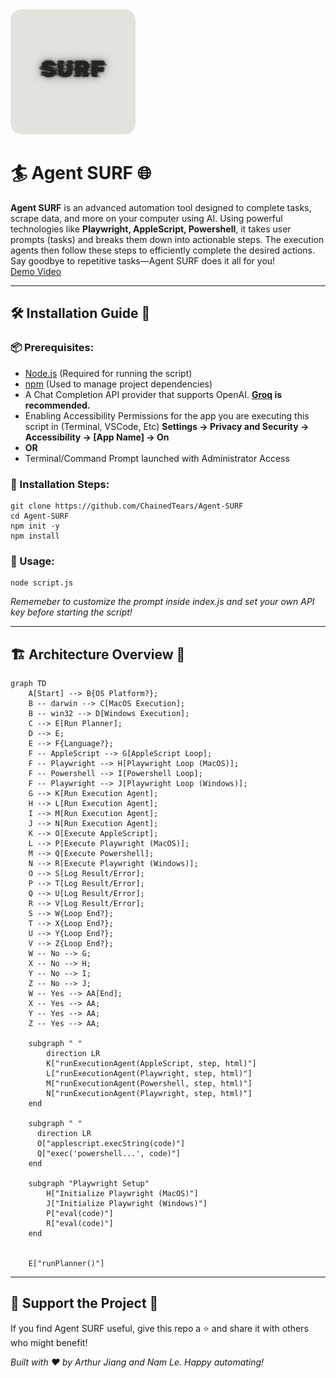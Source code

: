 <img width="200" src="logo.png">

# 🏄 Agent SURF 🌐

**Agent SURF** is an advanced automation tool designed to complete tasks, scrape data, and more on your computer using AI. Using powerful technologies like **Playwright, AppleScript, Powershell**, it takes user prompts (tasks) and breaks them down into actionable steps. The execution agents then follow these steps to efficiently complete the desired actions. Say goodbye to repetitive tasks—Agent SURF does it all for you!  
[Demo Video](https://www.youtube.com/watch?v=dx3_Sfv_DnY)

* * *

## 🛠️ Installation Guide 📖

### 📦 Prerequisites:

- [Node.js](https://nodejs.org/en) (Required for running the script)
- [npm](https://www.npmjs.com/) (Used to manage project dependencies)
- A Chat Completion API provider that supports OpenAI. **[Groq](https://console.groq.com/keys) is recommended.**
- Enabling Accessibility Permissions for the app you are executing this script in (Terminal, VSCode, Etc) **Settings -&gt; Privacy and Security -&gt; Accessibility -&gt; \[App Name] -&gt; On**
- **OR**
- Terminal/Command Prompt launched with Administrator Access

### 🔧 Installation Steps:

```
git clone https://github.com/ChainedTears/Agent-SURF
cd Agent-SURF
npm init -y
npm install
```

### 🏁 Usage:

```
node script.js
```

*Rememeber to customize the prompt inside index.js and set your own API key before starting the script!*

* * *

## 🏗️ Architecture Overview 🧱

```mermaid
graph TD
    A[Start] --> B{OS Platform?};
    B -- darwin --> C[MacOS Execution];
    B -- win32 --> D[Windows Execution];
    C --> E[Run Planner];
    D --> E;
    E --> F{Language?};
    F -- AppleScript --> G[AppleScript Loop];
    F -- Playwright --> H[Playwright Loop (MacOS)];
    F -- Powershell --> I[Powershell Loop];
    F -- Playwright --> J[Playwright Loop (Windows)];
    G --> K[Run Execution Agent];
    H --> L[Run Execution Agent];
    I --> M[Run Execution Agent];
    J --> N[Run Execution Agent];
    K --> O[Execute AppleScript];
    L --> P[Execute Playwright (MacOS)];
    M --> Q[Execute Powershell];
    N --> R[Execute Playwright (Windows)];
    O --> S[Log Result/Error];
    P --> T[Log Result/Error];
    Q --> U[Log Result/Error];
    R --> V[Log Result/Error];
    S --> W{Loop End?};
    T --> X{Loop End?};
    U --> Y{Loop End?};
    V --> Z{Loop End?};
    W -- No --> G;
    X -- No --> H;
    Y -- No --> I;
    Z -- No --> J;
    W -- Yes --> AA[End];
    X -- Yes --> AA;
    Y -- Yes --> AA;
    Z -- Yes --> AA;

    subgraph " "
        direction LR
        K["runExecutionAgent(AppleScript, step, html)"]
        L["runExecutionAgent(Playwright, step, html)"]
        M["runExecutionAgent(Powershell, step, html)"]
        N["runExecutionAgent(Playwright, step, html)"]
    end
    
    subgraph " "
      direction LR
      O["applescript.execString(code)"]
      Q["exec('powershell...', code)"]
    end

    subgraph "Playwright Setup"
        H["Initialize Playwright (MacOS)"]
        J["Initialize Playwright (Windows)"]
        P["eval(code)"]
        R["eval(code)"]
    end


    E["runPlanner()"]
```

* * *

## 🚀 Support the Project 💖

If you find Agent SURF useful, give this repo a ⭐ and share it with others who might benefit!

*Built with ❤️ by Arthur Jiang and Nam Le. Happy automating!*
